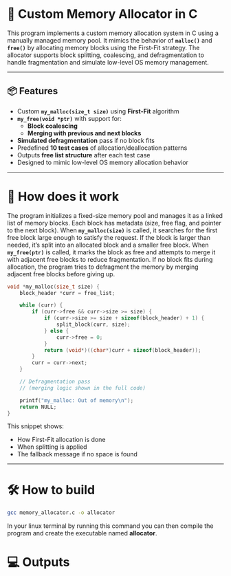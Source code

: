 # 🧠 Custom Memory  Allocator in C 

This program implements a custom memory allocation system in C using a manually managed memory pool. It mimics the behavior of **``malloc()``** and **``free()``** by allocating memory blocks using the First-Fit strategy. The allocator supports block splitting, coalescing, and defragmentation to handle fragmentation and simulate low-level OS memory management.

---

## 📦 Features 

- Custom **``my_malloc(size_t size)``** using **First-Fit** algorithm
- **``my_free(void *ptr)``** with support for:
  - **Block coalescing**
  - **Merging with previous and next blocks**
- **Simulated defragmentation** pass if no block fits
- Predefined **10 test cases** of allocation/deallocation patterns
- Outputs **free list structure** after each test case
- Designed to mimic low-level OS memory allocation behavior

---

# 🧰 How does it work

The program initializes a fixed-size memory pool and manages it as a linked list of memory blocks. Each block has metadata (size, free flag, and pointer to the next block). When **``my_malloc(size)``** is called, it searches for the first free block large enough to satisfy the request. If the block is larger than needed, it’s split into an allocated block and a smaller free block. When **``my_free(ptr)``** is called, it marks the block as free and attempts to merge it with adjacent free blocks to reduce fragmentation. If no block fits during allocation, the program tries to defragment the memory by merging adjacent free blocks before giving up.

``` C
void *my_malloc(size_t size) {
    block_header *curr = free_list;

    while (curr) {
        if (curr->free && curr->size >= size) {
            if (curr->size >= size + sizeof(block_header) + 1) {
                split_block(curr, size);
            } else {
                curr->free = 0;
            }
            return (void*)((char*)curr + sizeof(block_header));
        }
        curr = curr->next;
    }

    // Defragmentation pass
    // (merging logic shown in the full code)

    printf("my_malloc: Out of memory\n");
    return NULL;
}
```
This snippet shows:
- How First-Fit allocation is done
- When splitting is applied
- The fallback message if no space is found

---

# 🛠️ How to build

``` bash
gcc memory_allocator.c -o allocator
```
In your linux terminal by running this command you can then compile the program and create the executable named **allocator**.

# 💻 Outputs

